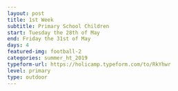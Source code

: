 ```yaml
---
layout: post
title: 1st Week
subtitle: Primary School Children
start: Tuesday the 28th of May
end: Friday the 31st of May
days: 4
featured-img: football-2
categories: summer_ht_2019
typeform-url: https://holicamp.typeform.com/to/RkYhwr
level: primary
type: outdoor
---
```

